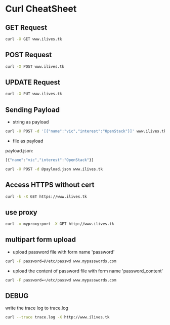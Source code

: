 Curl CheatSheet
===============



GET Request
-----------
```bash
curl -X GET www.ilives.tk
```


POST Request
------------
```bash
curl -X POST www.ilives.tk
```


UPDATE Request
--------------
```bash
curl -X PUT www.ilives.tk
```

Sending Payload
---------------
+ string as payload
```bash
curl -X POST -d '[{"name":"vic","interest":"OpenStack"}]' www.ilives.tk
```
+ file as payload

payload.json:
```javascript
[{"name":"vic","interest":"OpenStack"}]
```
```bash
curl -X POST -d @payload.json www.ilives.tk
```
Access HTTPS without cert
-------------------------
```bash
curl -k -X GET https://www.ilives.tk
```

use proxy
---------
```bash
curl -x myproxy:port -X GET http://www.ilives.tk
```

multipart form upload
---------------------
+ upload password file with form name 'password'

```bash
curl -F password=@/etc/passwd www.mypasswords.com
```

+ upload the content of password file with form name 'password_content'
```bash
curl -F password=</etc/passwd www.mypasswords.com
```


DEBUG
-----
write the trace log to trace.log
```bash
curl --trace trace.log -X http://www.ilives.tk
```






